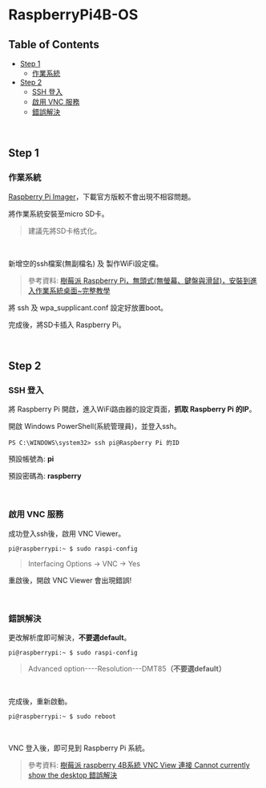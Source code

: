 # RaspberryPi4B-OS

## Table of Contents
* [Step 1](https://github.com/prjiang/RaspberryPi4B-OS#step-1)
  * [作業系統](https://github.com/prjiang/RaspberryPi4B-OS#%E4%BD%9C%E6%A5%AD%E7%B3%BB%E7%B5%B1)
* [Step 2](https://github.com/prjiang/RaspberryPi4B-OS#step-2)
  * [SSH 登入](https://github.com/prjiang/RaspberryPi4B-OS#ssh-%E7%99%BB%E5%85%A5)
  * [啟用 VNC 服務](https://github.com/prjiang/RaspberryPi4B-OS#%E5%95%9F%E7%94%A8-vnc-%E6%9C%8D%E5%8B%99)
  * [錯誤解決](https://github.com/prjiang/RaspberryPi4B-OS#%E9%8C%AF%E8%AA%A4%E8%A7%A3%E6%B1%BA)

<br>

## Step 1
### 作業系統
[Raspberry Pi Imager](https://www.raspberrypi.org/downloads/raspberry-pi-os/)，下載官方版較不會出現不相容問題。

將作業系統安裝至micro SD卡。
> 建議先將SD卡格式化。

<br>

新增空的ssh檔案(無副檔名) 及 製作WiFi設定檔。
> 參考資料: [樹莓派 Raspberry Pi，無頭式(無螢幕、鍵盤與滑鼠)，安裝到進入作業系統桌面~完整教學](https://home.gamer.com.tw/creationDetail.php?sn=3908401)

將 ssh 及 wpa_supplicant.conf 設定好放置boot。

完成後，將SD卡插入 Raspberry Pi。

<br>

## Step 2
### SSH 登入
將 Raspberry Pi 開啟，進入WiFi路由器的設定頁面，<b>抓取 Raspberry Pi 的IP</b>。

開啟 Windows PowerShell(系統管理員)，並登入ssh。
```
PS C:\WINDOWS\system32> ssh pi@Raspberry Pi 的ID
```
預設帳號為: <b>pi</b>

預設密碼為: <b>raspberry</b>

<br>

### 啟用 VNC 服務
成功登入ssh後，啟用 VNC Viewer。
```
pi@raspberrypi:~ $ sudo raspi-config
```
> Interfacing Options -> VNC -> Yes

重啟後，開啟 VNC Viewer 會出現錯誤!

<br>

### 錯誤解決
更改解析度即可解決，<b>不要選default</b>。
```
pi@raspberrypi:~ $ sudo raspi-config
```
> Advanced option----Resolution---DMT85<b>（不要選default）</b>

<br>

完成後，重新啟動。
```
pi@raspberrypi:~ $ sudo reboot
```

<br>

VNC 登入後，即可見到 Raspberry Pi 系統。
> 參考資料: [樹莓派 raspberry 4B系統 VNC View 連接 Cannot currently show the desktop 錯誤解決](https://www.twblogs.net/a/5d4b3b75bd9eee5327fc11e1)
